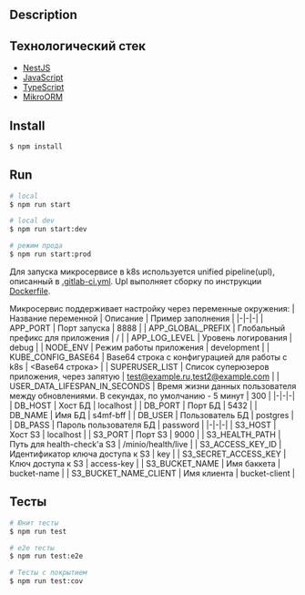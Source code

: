 ## Description

## Технологический стек
- [NestJS](https://docs.nestjs.com/)
- [JavaScript](https://developer.mozilla.org/ru/docs/Web/JavaScript)
- [TypeScript](https://www.typescriptlang.org/)
- [MikroORM](https://mikro-orm.io/)

## Install
```bash
$ npm install
```

## Run

```bash
# local
$ npm run start

# local dev
$ npm run start:dev

# режим прода
$ npm run start:prod
```

Для запуска микросервисе в k8s используется unified pipeline(upl), описанный в [.gitlab-ci.yml](.gitlab-ci.yml). Upl выполняет сборку по инструкции [Dockerfile](Dockerfile).

Микросервис поддерживает настройку через переменные окружения:
| Название переменной | Описание | Пример заполнения |
|-|-|-|
| APP_PORT | Порт запуска | 8888 |
| APP_GLOBAL_PREFIX | Глобальный префикс для приложения | / |
| APP_LOG_LEVEL | Уровень логирования | debug |
| NODE_ENV | Режим работы приложения | development |
| KUBE_CONFIG_BASE64 | Base64 строка с конфигурацией для работы с k8s | <Base64 строка> |
| SUPERUSER_LIST | Список суперюзеров приложения, через запятую | test@example.ru,test2@example.com |
| USER_DATA_LIFESPAN_IN_SECONDS | Время жизни данных пользователя между обновлениями. В секундах, по умолчанию - 5 минут | 300 |
|-|-|-|
| DB_HOST | Хост БД | localhost |
| DB_PORT | Порт БД | 5432 |
| DB_NAME | Имя БД | s4mf-bff |
| DB_USER | Пользователь БД | postgres |
| DB_PASS | Пароль пользователя БД | password |
|-|-|-|
| S3_HOST | Хост S3 | localhost |
| S3_PORT | Порт S3 | 9000 |
| S3_HEALTH_PATH | Путь для health-check'а S3 | /minio/health/live |
| S3_ACCESS_KEY_ID | Идентификатор ключа доступа к S3 | key |
| S3_SECRET_ACCESS_KEY | Ключ доступа к S3 | access-key |
| S3_BUCKET_NAME | Имя баккета | bucket-name |
| S3_BUCKET_NAME_CLIENT | Имя клиента | bucket-client |


## Тесты

```bash
# Юнит тесты
$ npm run test

# e2e тесты
$ npm run test:e2e

# Тесты с покрытием
$ npm run test:cov
```
